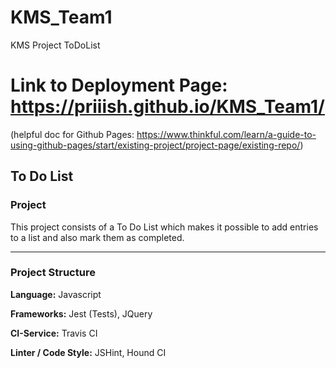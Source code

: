 # KMS_Team1
KMS Project ToDoList
# Link to Deployment Page: https://priiish.github.io/KMS_Team1/
(helpful doc for Github Pages: https://www.thinkful.com/learn/a-guide-to-using-github-pages/start/existing-project/project-page/existing-repo/)

## To Do List

### Project
This project consists of a To Do List which makes it possible to add entries to a list and also mark them as completed.

---

### Project Structure

**Language:** Javascript

**Frameworks:** Jest (Tests), JQuery

**CI-Service:** Travis CI

**Linter / Code Style:** JSHint, Hound CI
